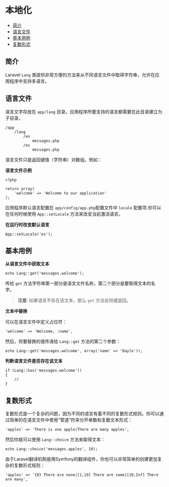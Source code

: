 # 本地化

- [简介](#introduction)
- [语言文件](#language-files)
- [基本用例](#basic-usage)
- [复数形式](#pluralization)

<a name="introduction"></a>
## 简介

Laravel `Lang` 类提供非常方便的方法来从不同语言文件中取得字符串，允许在应用程序中支持多语言。

<a name="language-files"></a>
## 语言文件

语言文字存放在 `app/lang` 目录。应用程序所要支持的语言都需要在此目录建立为子目录。

	/app
		/lang
			/en
				messages.php
			/es
				messages.php

语言文件只是返回键值（字符串）对数组。例如：

**语言文件示例**

	<?php

	return array(
		'welcome' => 'Welcome to our application'
	);

应用程序默认语言配置在 `app/config/app.php`配置文件中 `locale` 配置项.你可以在任何时候使用 `App::setLocale` 方法来改变当前激活语言。

**在运行时改变默认语言**

	App::setLocale('es');

<a name="basic-usage"></a>
## 基本用例

**从语言文件中获取文本**

	echo Lang::get('messages.welcome');

传给 `get` 方法字符串第一部分是语言文件名称，第二个部分是要取得文本的名字。

> **注意**: 如果语言不存在该文本，那么 `get` 方法会将键返回。

**文本中替换**

可以在语言文件中定义占位符：

	'welcome' => 'Welcome, :name',

然后，将要替换的值传递给 `Lang::get` 方法的第二个参数：

	echo Lang::get('messages.welcome', array('name' => 'Dayle'));

**判断语言文件是否存在该文本**

	if (Lang::has('messages.welcome'))
	{
		//
	}

<a name="pluralization"></a>
## 复数形式

复数形式是一个复杂的问题，因为不同的语言有着不同的复数形式规则。你可以通过简单的在语言文件中使用”管道“符来分开单数和复数文本形式：

	'apples' => 'There is one apple|There are many apples',

然后你就可以使用 `Lang::choice` 方法来取得文本：

	echo Lang::choice('messages.apples', 10);

由于Laravel翻译机制是用Symfony的翻译组件，你也可以非常简单的创建更加复杂的复数形式规则：

	'apples' => '{0} There are none|[1,19] There are some|[20,Inf] There are many',
